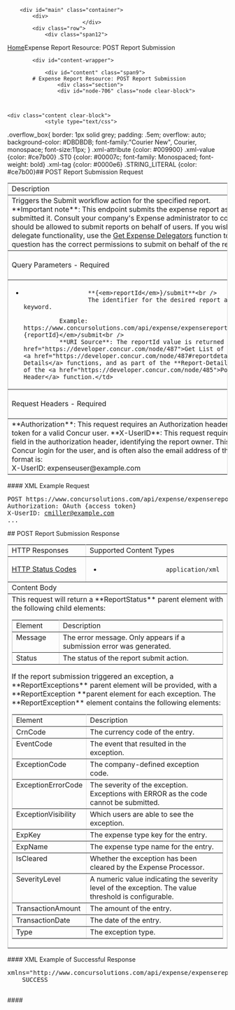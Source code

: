 
        <div id="main" class="container">
            <div>
                            </div>
            <div class="row">
                <div class="span12">
<div class="breadcrumbs"><a href="/">Home</a>Expense Report Resource: POST Report Submission</div>
                </div>
            </div>

            <div id="content-wrapper">
<!-- <div class="row"> -->
                <div id="content" class="span9">
            # Expense Report Resource: POST Report Submission
                    <div class="section">
                    <div id="node-706" class="node clear-block">


    
    <div class="content clear-block">
                <style type="text/css">
.overflow_box{
border: 1px solid grey;
padding: .5em;
overflow: auto;
background-color: #DBDBDB;
font-family:"Courier New", Courier, monospace;
font-size:11px;
}
.xml-attribute {color: #009900}
.xml-value {color: #ce7b00}
.ST0 {color: #00007c; font-family: Monospaced; font-weight: bold}
.xml-tag {color: #0000e6}
.STRING_LITERAL {color: #ce7b00}</style>## 
    <a id="postreportsubmit" name="postreportsubmit"></a>POST Report Submission Request
<table border="1" bordercolor="#DBDBDB" cellpadding="3" cellspacing="0" width="100% ">
<tbody>
<tr class="GrayTableHead">
<td colspan="2">
                Description</td>
</tr>
<tr>
<td colspan="2">
                Triggers the Submit workflow action for the specified report.<br />
                **Important note**: This endpoint submits the expense report as if the original report owner had submitted it. Consult your company's Expense administrator to confirm that the web service should be allowed to submit reports on behalf of users. If you wish to enforce the expense report delegate functionality, use the <a href="https://developer.concur.com/node/475">Get Expense Delegators</a> function to determine if the user in question has the correct permissions to submit on behalf of the report owner.</td>
</tr>
<tr class="GrayTableHead">
<td>
                Query Parameters - Required</td>
<td>
                Query Parameters - Optional</td>
</tr>
<tr>
<td>

* 
                        **{<em>reportId</em>}/submit**<br />
                        The identifier for the desired report and the submit keyword.

                Example: https://www.concursolutions.com/api/expense/expensereport/v1.1/report/<em>{reportId}</em>/submit<br />
                **URI Source**: The reportId value is returned by the <a href="https://developer.concur.com/node/487">Get List of Reports</a>, and <a href="https://developer.concur.com/node/487#reportdetails">Get Report Details</a> functions, and as part of the **Report-Details-Url** element of the <a href="https://developer.concur.com/node/485">Post Expense Report Header</a> function.</td>
<td valign="top">
                None</td>
</tr>
<tr class="GrayTableHead">
<td>
                Request Headers - Required</td>
<td>
                Request Headers - Optional</td>
</tr>
<tr>
<td width="50%">
**Authorization**: This request requires an Authorization header with an OAuth token for a valid Concur user.
**X-UserID**: This request requires an additional field in the authorization header, identifying the report owner. This identifier is the Concur login for the user, and is often also the email address of the user. The field format is:<br />
                    <span class="codeexample">X-UserID: expenseuser@example.com
</td>
<td valign="top" width="50%">
                None</td>
</tr>
</tbody>
</table>
####
    XML Example Request
<pre class="overflow_box">
POST https://www.concursolutions.com/api/expense/expensereport/v1.1/report/nxxKgLlnROz$sQ6SKJFjLNs4OWBErcJ8yX/submit HTTP/1.1
Authorization: OAuth {access token}
X-UserID: <a href="mailto:cmiller@example.com">cmiller@example.com</a>
... 
</pre>## 
    POST Report Submission Response
<table border="1" bordercolor="#DBDBDB" cellpadding="3" cellspacing="0" width="100% ">
<tbody>
<tr class="GrayTableHead">
<td>
                HTTP Responses</td>
<td>
                Supported Content Types</td>
</tr>
<tr>
<td>
                <a href="https://developer.concur.com/node/205">HTTP Status Codes</a></td>
<td>

* 
                        application/xml

</td>
</tr>
<tr class="GrayTableHead">
<td colspan="2">
                Content Body</td>
</tr>
<tr>
<td colspan="2">
                This request will return a **ReportStatus** parent element with the following child elements:
<table border="1" bordercolor="#DBDBDB" cellpadding="3" cellspacing="0" width="100% ">
<tbody>
<tr class="GrayTableHead">
<td valign="top" width="20%">
                                Element</td>
<td valign="top" width="70%">
                                Description</td>
</tr>
<tr>
<td valign="top">
                                <span class="codeexample">Message</td>
<td valign="top">
                                The error message. Only appears if a submission error was generated.</td>
</tr>
<tr>
<td valign="top">
                                <span class="codeexample">Status</td>
<td valign="top">
                                The status of the report submit action.</td>
</tr>
</tbody>
</table>
                If the report submission triggered an exception, a **ReportExceptions** parent element will be provided, with a **ReportException **parent element for each exception. The **ReportException** element contains the following elements:
<table border="1" bordercolor="#DBDBDB" cellpadding="3" cellspacing="0" width="100% ">
<tbody>
<tr class="GrayTableHead">
<td valign="top" width="20%">
                                Element</td>
<td valign="top" width="70%">
                                Description</td>
</tr>
<tr>
<td valign="top">
                                CrnCode</td>
<td valign="top">
                                The currency code of the entry.</td>
</tr>
<tr>
<td valign="top">
                                EventCode</td>
<td valign="top">
                                The event that resulted in the exception.</td>
</tr>
<tr>
<td valign="top">
                                ExceptionCode</td>
<td valign="top">
                                The company-defined exception code.</td>
</tr>
<tr>
<td valign="top">
                                ExceptionErrorCode</td>
<td valign="top">
                                The severity of the exception. Exceptions with ERROR as the code cannot be submitted.</td>
</tr>
<tr>
<td valign="top">
                                ExceptionVisibility</td>
<td valign="top">
                                Which users are able to see the exception.</td>
</tr>
<tr>
<td valign="top">
                                ExpKey</td>
<td valign="top">
                                The expense type key for the entry.</td>
</tr>
<tr>
<td valign="top">
                                ExpName</td>
<td valign="top">
                                The expense type name for the entry.</td>
</tr>
<tr>
<td valign="top">
                                IsCleared</td>
<td valign="top">
                                Whether the exception has been cleared by the Expense Processor.</td>
</tr>
<tr>
<td valign="top">
                                SeverityLevel</td>
<td valign="top">
                                A numeric value indicating the severity level of the exception. The value threshold is configurable.</td>
</tr>
<tr>
<td valign="top">
                                TransactionAmount</td>
<td valign="top">
                                The amount of the entry.</td>
</tr>
<tr>
<td valign="top">
                                TransactionDate</td>
<td valign="top">
                                The date of the entry.</td>
</tr>
<tr>
<td valign="top">
                                Type</td>
<td valign="top">
                                The exception type.</td>
</tr>
</tbody>
</table>
</td>
</tr>
</tbody>
</table>
####
    XML Example of Successful Response
<pre class="overflow_box">
<ReportStatus <span class="xml-attribute">xmlns=<span class="xml-value">&quot;<span class="xml-value">http://www.concursolutions.com/api/expense/expensereport/2011/03<span class="xml-value">&quot; <span class="xml-attribute">xmlns:i=<span class="xml-value">&quot;<span class="xml-value">http://www.w3.org/2001/XMLSchema-instance<span class="xml-value">&quot;>
    <Status>SUCCESS</Status>
</ReportStatus>
</pre>####
    <br />
